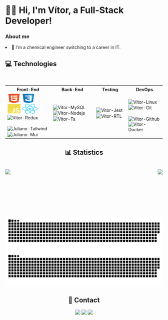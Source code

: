 # 👨‍💻 Hi, I'm Vítor, a Full-Stack Developer!

<h3><strong>About me</strong></h3>

<div align="left" style="display: inline_block">
  <li> 🧪 I'm a chemical engineer switching to a career in IT.</li>
  
## 💻 Technologies

<div align="center" style="display: inline_block"><br>

<table>
  <tr>
    <th>Front-End</th>
    <th>Back-End</th>
    <th>Testing</th>
    <th>DevOps</th>
  </tr>
  <tr>
    <td>
      <img align="center" alt="Vitor-HTML" height="30" width="42" src="https://raw.githubusercontent.com/devicons/devicon/master/icons/html5/html5-original.svg">
      <img align="center" alt="Vitor-CSS" height="30" width="42" src="https://raw.githubusercontent.com/devicons/devicon/master/icons/css3/css3-original.svg">
      <img align="center" alt="Vitor-Js" height="30" width="42" src="https://raw.githubusercontent.com/devicons/devicon/master/icons/javascript/javascript-plain.svg">
      <img align="center" alt="Vitor-React" height="36" width="52" src="https://raw.githubusercontent.com/devicons/devicon/master/icons/react/react-original.svg">
      <img align="center" alt="Vitor-Redux" height="31" width="44" src="https://cdn.jsdelivr.net/gh/devicons/devicon/icons/redux/redux-original.svg" />
      <br>
      <br>
      <img align="center" alt="Juliano-Tailwind" height="30" width="38" src="https://cdn.jsdelivr.net/gh/devicons/devicon/icons/tailwindcss/tailwindcss-plain.svg" />         <img align="center" alt="Juliano-Mui" height="30" width="40" src="https://cdn.jsdelivr.net/gh/devicons/devicon/icons/materialui/materialui-original.svg" />
    </td>
    <td>
      <img align="center" alt="Vitor-MySQL" height="48" width="56" src="https://cdn.jsdelivr.net/gh/devicons/devicon/icons/mysql/mysql-original-wordmark.svg">
      <img align="center" alt="Vitor-Nodejs" height="32" width="42" src="https://cdn.jsdelivr.net/gh/devicons/devicon/icons/nodejs/nodejs-original.svg" />
      <img align="center" alt="Vitor-Ts" height="30" width="42" src="https://cdn.jsdelivr.net/gh/devicons/devicon/icons/typescript/typescript-original.svg" />
      <br>
      <br>       
    </td>
    <td>
      <img align="center" alt="Vitor-Jest" height="30" width="48" src="https://cdn.jsdelivr.net/gh/devicons/devicon/icons/jest/jest-plain.svg" />
      <img align="center" alt="Vitor-RTL" height="34" width="34" src="https://testing-library.com/img/octopus-128x128.png" />
      <br>
      <br>
    </td>
    <td>
      <img align="center" alt="Vitor-Linux" height="30" width="42" src="https://cdn.jsdelivr.net/gh/devicons/devicon/icons/linux/linux-original.svg" />
      <img align="center" alt="Vitor-Git" height="30" width="42" src="https://cdn.jsdelivr.net/gh/devicons/devicon/icons/git/git-original.svg" />
      <br>
      <br>
      <img align="center" alt="Vitor-Github" height="38" width="42" src="https://cdn.jsdelivr.net/gh/devicons/devicon/icons/github/github-original.svg" />
      <img align="center" alt="Vitor-Docker" height="41" width="50" src="https://cdn.jsdelivr.net/gh/devicons/devicon/icons/docker/docker-original.svg">
    </td>
  </tr>
</table>

## 📊 Statistics

<br>
<div align="center">
  <img align="left" height="150em" src="https://github-readme-stats.vercel.app/api?username=vitorwagner&count_private=true&show_icons=true&theme=nord" />
  <img align="right" height="150em" src="https://github-readme-stats.vercel.app/api/top-langs/?username=vitorwagner&layout=compact&theme=nord" />
</div>
<br>

<div align="center">
  
  ![GitHub Snake Light](https://github.com/vitorwagner/vitorwagner/blob/output/github-contribution-grid-snake.svg#gh-light-mode-only)
  ![GitHub Snake Dark](https://github.com/vitorwagner/vitorwagner/blob/output/github-contribution-grid-snake-dark.svg#gh-dark-mode-only)
  
</div>

## 💬 Contact

<div align="center" style="display: inline_block">
  <a href="https://vitorwagner.github.io" target="_blank"><img height="28rem" src="https://img.shields.io/badge/my_portfolio-3fc337?style=for-the-badge" target="_blank"></a> 
  <a href="https://www.linkedin.com/in/vitorwagner" target="_blank"><img height="28rem" src="https://img.shields.io/badge/LinkedIn-0077B5?style=for-the-badge&logo=linkedin&logoColor=white"></a> 
  <a href = "mailto:vitormwagner@gmail.com"><img height="28rem" src="https://img.shields.io/badge/Gmail-D14836?style=for-the-badge&logo=gmail&logoColor=white" target="_blank"></a>
</div>
